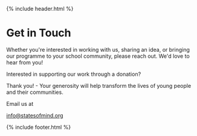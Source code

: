 {% include header.html %}
<canvas id="canvas4"></canvas>
<div class="som-panel contact">
  <div class="som-wrapper">
    <div class="som-contact-content">
    <h1>Get in Touch</h1>
    <p>Whether you're interested in working with us, sharing an idea, or bringing our programme to your school community,
      please reach out. We'd love to hear from you!</p>
    <p>Interested in supporting our work through a donation?<p>
      <p>Thank you! - Your generosity will help transform the lives of young people and their communities.</p>
    </p>
    <p>Email us at</p>
    <p><a href="mailto:info@statesofmind.org">info@statesofmind.org</a> </p>
  </div>
  </div>
</div>
{% include footer.html %}
